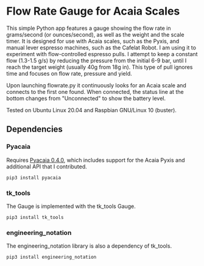 # Flow Rate Gauge for Acaia Scales

This simple Python app features a gauge 
showing the flow rate in grams/second (or ounces/second),
as well as the weight and the scale timer.  It is designed for
use with Acaia scales, such as the Pyxis, and manual lever 
espresso machines, such as the Cafelat Robot.  I am using it to
experiment with flow-controlled espresso pulls.  I attempt to keep
a constant flow (1.3-1.5 g/s) by reducing the pressure from the 
initial 6-9 bar, until I reach the target weight (usually 40g from 18g in).
This type of pull ignores time and focuses on flow rate, pressure and yield.

Upon launching flowrate.py it continuously looks for an Acaia scale
and connects to the first one found.  When connected, the status line
at the bottom changes from "Unconnected" to show the battery level.

Tested on Ubuntu Linux 20.04 and Raspbian GNU/Linux 10 (buster).

## Dependencies

### Pyacaia

Requires [Pyacaia 0.4.0](http://github.com/lucapinello/pyacaia), 
which includes support for the Acaia Pyxis and additional API that I contributed.

`pip3 install pyacaia`

### tk_tools

The Gauge is implemented with the tk_tools Gauge.

`pip3 install tk_tools`

### engineering_notation

The engineering_notation library is also a dependency of tk_tools.

`pip3 install engineering_notation`
